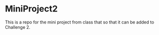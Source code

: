 # MiniProject2
This is  a repo for the mini project from class that so that it can be added to Challenge 2.
